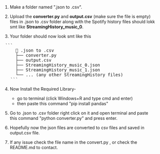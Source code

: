 1. Make a folder named ".json to .csv".

2. Upload the **converter.py** and **output.csv** (make sure the file is empty) files in
   .json to .csv folder along with the Spotify history files should lokk smt like **StreamingHistory_music_0**.

3. Your folder should now look smt like this
<pre> ```  
     📁 .json to .csv
     ├── converter.py
     ├── output.csv
     ├── StreamingHistory_music_0.json
     ├── StreamingHistory_music_1.json
     └── ... (any other StreamingHistory files) 
   ``` </pre>

4. Now Install the Required Library-

   * go to terminal (click Windows+R and type cmd and enter)
   * then paste this command "pip install pandas"

5. Go to .json to .csv folder right click on it and open terminal
   and paste this command "python converter.py" and press enter.
   
6. Hopefully now the json files are converted to csv files and saved in output.csv file.

7. If any issue check the file name in the convert.py , or check the README.md to contact.
